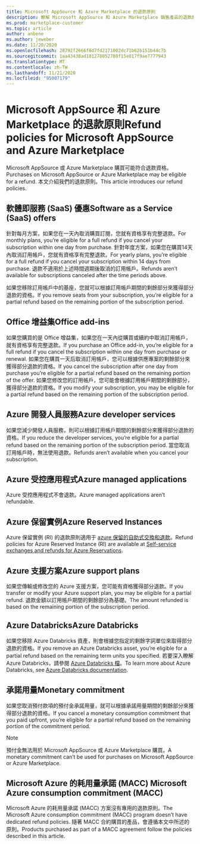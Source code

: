 ```yaml
---
title: Microsoft AppSource 和 Azure Marketplace 的退款原則
description: 瞭解 Microsoft AppSource 和 Azure Marketplace 銷售產品的退款原則
ms.prod: marketplace-customer
ms.topic: article
author: anbene
ms.author: jeweber
ms.date: 11/20/2020
ms.openlocfilehash: 28792f2666f8d7fd2171002dc71b62b151b44c7b
ms.sourcegitcommit: 1aa43438ad181278052788f15e017f9ae7777943
ms.translationtype: MT
ms.contentlocale: zh-TW
ms.lasthandoff: 11/21/2020
ms.locfileid: "95007179"
---
```

# <a name="refund-policies-for-microsoft-appsource-and-azure-marketplace"></a><span data-ttu-id="350be-103">Microsoft AppSource 和 Azure Marketplace 的退款原則</span><span class="sxs-lookup"><span data-stu-id="350be-103">Refund policies for Microsoft AppSource and Azure Marketplace</span></span>

<span data-ttu-id="350be-104">Microsoft AppSource 或 Azure Marketplace 購買可能符合退款資格。</span><span class="sxs-lookup"><span data-stu-id="350be-104">Purchases on Microsoft AppSource or Azure Marketplace may be eligible for a refund.</span></span> <span data-ttu-id="350be-105">本文介紹我們的退款原則。</span><span class="sxs-lookup"><span data-stu-id="350be-105">This article introduces our refund policies.</span></span>

## <a name="software-as-a-service-saas-offers"></a><span data-ttu-id="350be-106">軟體即服務 (SaaS) 優惠</span><span class="sxs-lookup"><span data-stu-id="350be-106">Software as a Service (SaaS) offers</span></span>

<span data-ttu-id="350be-107">針對每月方案，如果您在一天內取消購買訂閱，您就有資格享有完整退款。</span><span class="sxs-lookup"><span data-stu-id="350be-107">For monthly plans, you’re eligible for a full refund if you cancel your subscription within one day from purchase.</span></span> <span data-ttu-id="350be-108">針對年度方案，如果您在購買14天內取消訂用帳戶，您就有資格享有完整退款。</span><span class="sxs-lookup"><span data-stu-id="350be-108">For yearly plans, you’re eligible for a full refund if you cancel your subscription within 14 days from purchase.</span></span> <span data-ttu-id="350be-109">退款不適用於上述時間週期後取消的訂用帳戶。</span><span class="sxs-lookup"><span data-stu-id="350be-109">Refunds aren’t available for subscriptions canceled after the time periods above.</span></span>

<span data-ttu-id="350be-110">如果您移除訂用帳戶中的基座，您就可以根據訂用帳戶期間的剩餘部分來獲得部分退款的資格。</span><span class="sxs-lookup"><span data-stu-id="350be-110">If you remove seats from your subscription, you’re eligible for a partial refund based on the remaining portion of the subscription period.</span></span>

## <a name="office-add-ins"></a><span data-ttu-id="350be-111">Office 增益集</span><span class="sxs-lookup"><span data-stu-id="350be-111">Office add-ins</span></span>

<span data-ttu-id="350be-112">如果您購買的是 Office 增益集，如果您在一天內從購買或續約中取消訂用帳戶，就有資格享有完整退款。</span><span class="sxs-lookup"><span data-stu-id="350be-112">If you purchase an Office add-in, you’re eligible for a full refund if you cancel the subscription within one day from purchase or renewal.</span></span>  <span data-ttu-id="350be-113">如果您在購買一天后取消訂用帳戶，您可以根據供應專案的剩餘部分來獲得部分退款的資格。</span><span class="sxs-lookup"><span data-stu-id="350be-113">If you cancel the subscription after one day from purchase you’re eligible for a partial refund based on the remaining portion of the offer.</span></span>  <span data-ttu-id="350be-114">如果您修改您的訂用帳戶，您可能會根據訂用帳戶期間的剩餘部分，獲得部分退款的資格。</span><span class="sxs-lookup"><span data-stu-id="350be-114">If you modify your subscription, you may be eligible for a partial refund based on the remaining portion of the subscription period.</span></span>

## <a name="azure-developer-services"></a><span data-ttu-id="350be-115">Azure 開發人員服務</span><span class="sxs-lookup"><span data-stu-id="350be-115">Azure developer services</span></span>

<span data-ttu-id="350be-116">如果您減少開發人員服務，則可以根據訂用帳戶期間的剩餘部分來獲得部分退款的資格。</span><span class="sxs-lookup"><span data-stu-id="350be-116">If you reduce the developer services, you’re eligible for a partial refund based on the remaining portion of the subscription period.</span></span> <span data-ttu-id="350be-117">當您取消訂用帳戶時，無法使用退款。</span><span class="sxs-lookup"><span data-stu-id="350be-117">Refunds aren’t available when you cancel your subscription.</span></span>

## <a name="azure-managed-applications"></a><span data-ttu-id="350be-118">Azure 受控應用程式</span><span class="sxs-lookup"><span data-stu-id="350be-118">Azure managed applications</span></span>

<span data-ttu-id="350be-119">Azure 受控應用程式不會退款。</span><span class="sxs-lookup"><span data-stu-id="350be-119">Azure managed applications aren’t refundable.</span></span>

## <a name="azure-reserved-instances"></a><span data-ttu-id="350be-120">Azure 保留實例</span><span class="sxs-lookup"><span data-stu-id="350be-120">Azure Reserved Instances</span></span>

<span data-ttu-id="350be-121">Azure 保留實例 (RI) 的退款原則適用于 [azure 保留的自助式交換和退款](/azure/cost-management-billing/reservations/exchange-and-refund-azure-reservations)。</span><span class="sxs-lookup"><span data-stu-id="350be-121">Refund policies for Azure Reserved Instance (RI) are available at [Self-service exchanges and refunds for Azure Reservations](/azure/cost-management-billing/reservations/exchange-and-refund-azure-reservations).</span></span>

## <a name="azure-support-plans"></a><span data-ttu-id="350be-122">Azure 支援方案</span><span class="sxs-lookup"><span data-stu-id="350be-122">Azure support plans</span></span>

<span data-ttu-id="350be-123">如果您傳輸或修改您的 Azure 支援方案，您可能有資格獲得部分退款。</span><span class="sxs-lookup"><span data-stu-id="350be-123">If you transfer or modify your Azure support plan, you may be eligible for a partial refund.</span></span> <span data-ttu-id="350be-124">退款金額以訂用帳戶期間的剩餘部分為基礎。</span><span class="sxs-lookup"><span data-stu-id="350be-124">The amount refunded is based on the remaining portion of the subscription period.</span></span>

## <a name="azure-databricks"></a><span data-ttu-id="350be-125">Azure Databricks</span><span class="sxs-lookup"><span data-stu-id="350be-125">Azure Databricks</span></span>

<span data-ttu-id="350be-126">如果您移除 Azure Databricks 資產，則會根據您指定的剩餘字詞單位來取得部分退款的資格。</span><span class="sxs-lookup"><span data-stu-id="350be-126">If you remove an Azure Databricks asset, you’re eligible for a partial refund based on the remaining term units you specified.</span></span> <span data-ttu-id="350be-127">若要深入瞭解 Azure Databricks，請參閱 [Azure Databricks 檔](/azure/databricks)。</span><span class="sxs-lookup"><span data-stu-id="350be-127">To learn more about Azure Databricks, see [Azure Databricks documentation](/azure/databricks).</span></span>

## <a name="monetary-commitment"></a><span data-ttu-id="350be-128">承諾用量</span><span class="sxs-lookup"><span data-stu-id="350be-128">Monetary commitment</span></span>

<span data-ttu-id="350be-129">如果您取消預付款項的預付金承諾用量，就可以根據承諾用量期間的剩餘部分來獲得部分退款的資格。</span><span class="sxs-lookup"><span data-stu-id="350be-129">If you cancel a monetary consumption commitment that you paid upfront, you’re eligible for a partial refund based on the remaining portion of the commitment period.</span></span>

> [!NOTE]
> <span data-ttu-id="350be-130">預付金無法用於 Microsoft AppSource 或 Azure Marketplace 購買。</span><span class="sxs-lookup"><span data-stu-id="350be-130">A monetary commitment can’t be used for purchases on Microsoft AppSource or Azure Marketplace.</span></span>

## <a name="microsoft-azure-consumption-commitment-macc"></a><span data-ttu-id="350be-131">Microsoft Azure 的耗用量承諾 (MACC) </span><span class="sxs-lookup"><span data-stu-id="350be-131">Microsoft Azure consumption commitment (MACC)</span></span>

<span data-ttu-id="350be-132">Microsoft Azure 的耗用量承諾 (MACC) 方案沒有專用的退款原則。</span><span class="sxs-lookup"><span data-stu-id="350be-132">The Microsoft Azure consumption commitment (MACC) program doesn’t have dedicated refund policies.</span></span> <span data-ttu-id="350be-133">隨著 MACC 合約購買的產品，會遵循本文中所述的原則。</span><span class="sxs-lookup"><span data-stu-id="350be-133">Products purchased as part of a MACC agreement follow the policies described in this article.</span></span>
